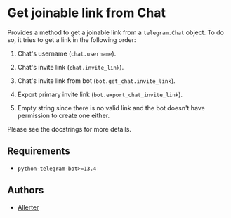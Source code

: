 # Get joinable link from Chat

Provides a method to get a joinable link from a `telegram.Chat` object. To do so, it tries
to get a link in the following order:
1.  Chat's username (`chat.username`).

2.  Chat's invite link (`chat.invite_link`).

3.  Chat's invite link from bot (`bot.get_chat.invite_link`).

4.  Export primary invite link (`bot.export_chat_invite_link`).

5.  Empty string since there is no valid link and the bot doesn't have permission
   to create one either.

Please see the docstrings for more details.

## Requirements

*   `python-telegram-bot>=13.4`

## Authors

*   [Allerter](https://github.com/allerter)
